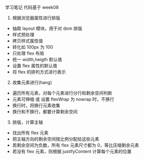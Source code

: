 学习笔记
代码基于 week08

1. 根据浏览器属性进行排版

- 抽取 layout 模块，用于对 dom 排版
- 样式预处理
- 拷贝样式属性值
- 转化如 100px 为 100
- 只处理 flex 布局
- 统一 width,heigth 默认值
- 设置 flex 属性的默认值
- 将 flex 的排列方式进行表示

2. 收集元素进行(hang)

- 遍历所有元素，对每个元素进行分行和剩余空间判断
- 元素可伸缩 或 设置 flexWrap 为 nowrap 时，不换行
- 换行时，将换行元素收集
- 换行和不换行，都要计算剩余空间

3. 排版，计算主轴

- 找出所有 flex 元素
- 把主轴方向的剩余空间按比例分配给这些元素
- 若剩余空间为负数，所有 flex 元素尺寸都为 0，等比压缩剩余元素
- 若没有 flex 元素，则根据 justifyContent 计算每个元素的位置
